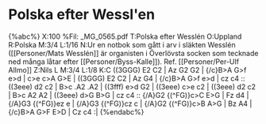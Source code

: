 # Polska efter Wessl'en

{%abc%}
X:100
%Fil: _MG_0565.pdf
T:Polska efter Wesslén
O:Uppland
R:Polska
M:3/4
L:1/16
N:Ur en notbok som gått i arv i släkten Wesslén ([[Personer/Mats Wesslén]] är organisten i Överlövsta socken som tecknade ned många låtar efter [[Personer/Byss-Kalle]]). Ref. [[Personer/Per-Ulf Allmo]]
Z:Nils L
M:3/4
L:1/8
K:C
((3GGG) E2 C2 | Az G2 G2 | {/c}B>A G>f e>d | c>e c>A G>E |
((3GGG) E2 C2 | Az G4 | {/c}B>A G>f e>d | cz c4 ::
((3eee) d2 c2 | B>c .A2 .A2 | ((3fff) e>d G2 | ((3eee) c>e c2 |
((3eee) d2 c2 | B>c A2 A2 | ((3eee) d>G B>G | cz c4 ::
{/A}G2 {(^FG)}c>C E>G | Fz d4 | {/A}G3 {(^FG)}ez e | {/A}G3 {(^FG)}cz c |
{/A}G2 {(^FG)}c>B A>G | Bz A4 | {/c}B>A G>F E>D | Cz c4 :|
{%endabc%}
